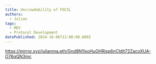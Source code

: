 ```yaml
---
title: Uncrowdability of FOCIL
authors:
  - Julian
tags:
  - MEV
  - Protocol Development
datePublished: 2024-10-06T12:00:00.000Z
---
```


<https://mirror.xyz/julianma.eth/Gnd8N1IsoHuGHRisp6nCldlt72ZacoXUA-O76qQN3mc>
